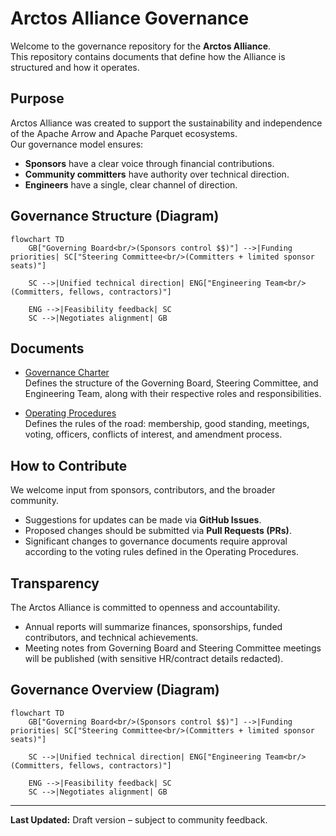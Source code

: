 # Arctos Alliance Governance

Welcome to the governance repository for the **Arctos Alliance**.  
This repository contains documents that define how the Alliance is structured and how it operates.

## Purpose

Arctos Alliance was created to support the sustainability and independence of the Apache Arrow and Apache Parquet ecosystems.  
Our governance model ensures:
- **Sponsors** have a clear voice through financial contributions.  
- **Community committers** have authority over technical direction.  
- **Engineers** have a single, clear channel of direction.  

## Governance Structure (Diagram)

```mermaid
flowchart TD
    GB["Governing Board<br/>(Sponsors control $$)"] -->|Funding priorities| SC["Steering Committee<br/>(Committers + limited sponsor seats)"]

    SC -->|Unified technical direction| ENG["Engineering Team<br/>(Committers, fellows, contractors)"]

    ENG -->|Feasibility feedback| SC
    SC -->|Negotiates alignment| GB
```

## Documents

- [Governance Charter](./arctos_governance_charter.md)  
  Defines the structure of the Governing Board, Steering Committee, and Engineering Team, along with their respective roles and responsibilities.  

- [Operating Procedures](./arctos_operating_procedures.md)  
  Defines the rules of the road: membership, good standing, meetings, voting, officers, conflicts of interest, and amendment process.  

## How to Contribute

We welcome input from sponsors, contributors, and the broader community.  
- Suggestions for updates can be made via **GitHub Issues**.  
- Proposed changes should be submitted via **Pull Requests (PRs)**.  
- Significant changes to governance documents require approval according to the voting rules defined in the Operating Procedures.  

## Transparency

The Arctos Alliance is committed to openness and accountability.  
- Annual reports will summarize finances, sponsorships, funded contributors, and technical achievements.  
- Meeting notes from Governing Board and Steering Committee meetings will be published (with sensitive HR/contract details redacted).  

## Governance Overview (Diagram)

```mermaid
flowchart TD
    GB["Governing Board<br/>(Sponsors control $$)"] -->|Funding priorities| SC["Steering Committee<br/>(Committers + limited sponsor seats)"]

    SC -->|Unified technical direction| ENG["Engineering Team<br/>(Committers, fellows, contractors)"]

    ENG -->|Feasibility feedback| SC
    SC -->|Negotiates alignment| GB
```

---

**Last Updated:** Draft version – subject to community feedback.
